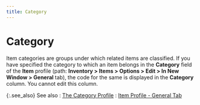 ```yaml
---
title: Category
---
```


# Category


Item categories are groups under which related items are classified. If you have specified the category to which an item belongs in the **Category** field of the **Item** profile (path: **Inventory &gt; Items &gt; Options &gt; Edit &gt; In New Window &gt; General** tab), the code for the same is displayed in the **Category** column. You cannot edit this column.


{:.see_also}
See also
: [The Category Profile]({{site.mi_chm}}/item-profile-details/item-categories/the_category_profile.html)
: [Item Profile - General Tab]({{site.mi_chm}}/create-regular-items-kits-and-assemblies/creating-an-item/the_item_profile_-_general.html)
